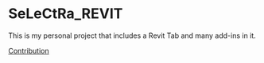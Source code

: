 # SeLeCtRa_REVIT
This is my personal project that includes a Revit Tab and many add-ins in it.

[Contribution](CommandTab/1.png)
